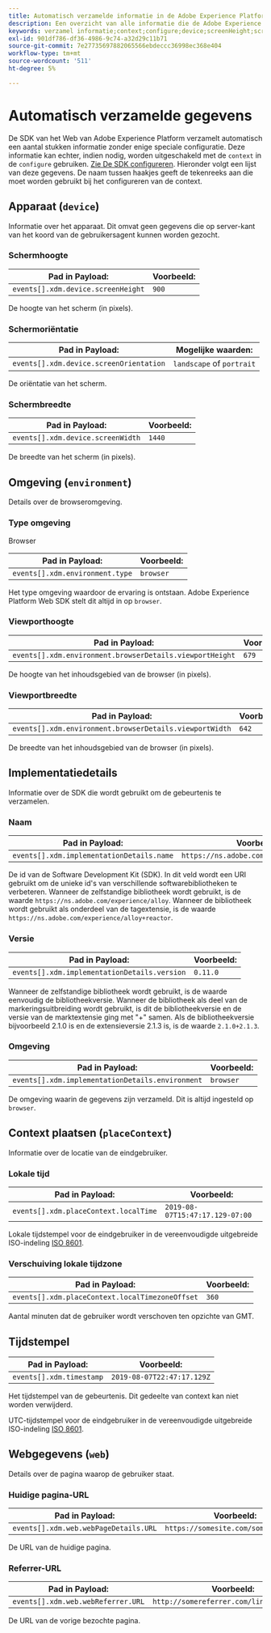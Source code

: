 ```yaml
---
title: Automatisch verzamelde informatie in de Adobe Experience Platform Web SDK
description: Een overzicht van alle informatie die de Adobe Experience Platform SDK automatisch verzamelt.
keywords: verzamel informatie;context;configure;device;screenHeight;screenHeight;screenOrientation;screenOrientation;screenWidth;screenWidth;milieu;viewportHeight;viewportHeight;viewportWidth;viewport Breedte;crowserDetails;browser details;implementatieDetails;naam;versionContext;localTime;localTimezoneOffset;local zone Offset;timestamp;web;url;webPageDetails;webPage Details;webReferrer;webReferrer;landscape;portrait;
exl-id: 901df786-df36-4986-9c74-a32d29c11b71
source-git-commit: 7e27735697882065566ebdeccc36998ec368e404
workflow-type: tm+mt
source-wordcount: '511'
ht-degree: 5%

---
```


# Automatisch verzamelde gegevens

De SDK van het Web van Adobe Experience Platform verzamelt automatisch een aantal stukken informatie zonder enige speciale configuratie. Deze informatie kan echter, indien nodig, worden uitgeschakeld met de `context` in de `configure` gebruiken. [Zie De SDK configureren](../fundamentals/configuring-the-sdk.md). Hieronder volgt een lijst van deze gegevens. De naam tussen haakjes geeft de tekenreeks aan die moet worden gebruikt bij het configureren van de context.

## Apparaat (`device`)

Informatie over het apparaat. Dit omvat geen gegevens die op server-kant van het koord van de gebruikersagent kunnen worden gezocht.

### Schermhoogte

| **Pad in Payload:** | **Voorbeeld:** |
| ---------------------------------- | ------------ |
| `events[].xdm.device.screenHeight` | `900` |

De hoogte van het scherm (in pixels).

### Schermoriëntatie

| **Pad in Payload:** | **Mogelijke waarden:** |
| --------------------------------------- | ------------------------- |
| `events[].xdm.device.screenOrientation` | `landscape` of `portrait` |

De oriëntatie van het scherm.

### Schermbreedte

| **Pad in Payload:** | **Voorbeeld:** |
| --------------------------------- | ------------ |
| `events[].xdm.device.screenWidth` | `1440` |

De breedte van het scherm (in pixels).

## Omgeving (`environment`)

Details over de browseromgeving.

### Type omgeving

Browser

| **Pad in Payload:** | **Voorbeeld:** |
| ------------------------------- | ------------ |
| `events[].xdm.environment.type` | `browser` |

Het type omgeving waardoor de ervaring is ontstaan. Adobe Experience Platform Web SDK stelt dit altijd in op `browser`.

### Viewporthoogte

| **Pad in Payload:** | **Voorbeeld:** |
| -------------------------------------------------------- | ------------ |
| `events[].xdm.environment.browserDetails.viewportHeight` | `679` |

De hoogte van het inhoudsgebied van de browser (in pixels).

### Viewportbreedte

| **Pad in Payload:** | **Voorbeeld:** |
| ------------------------------------------------------- | ------------ |
| `events[].xdm.environment.browserDetails.viewportWidth` | `642` |

De breedte van het inhoudsgebied van de browser (in pixels).

## Implementatiedetails

Informatie over de SDK die wordt gebruikt om de gebeurtenis te verzamelen.

### Naam

| **Pad in Payload:** | **Voorbeeld:** |
| ----------------------------------------- | --------------------------------------- |
| `events[].xdm.implementationDetails.name` | `https://ns.adobe.com/experience/alloy` |

De id van de Software Development Kit (SDK).  In dit veld wordt een URI gebruikt om de unieke id&#39;s van verschillende softwarebibliotheken te verbeteren. Wanneer de zelfstandige bibliotheek wordt gebruikt, is de waarde `https://ns.adobe.com/experience/alloy`. Wanneer de bibliotheek wordt gebruikt als onderdeel van de tagextensie, is de waarde `https://ns.adobe.com/experience/alloy+reactor`.

### Versie

| **Pad in Payload:** | **Voorbeeld:** |
| -------------------------------------------- | ------------ |
| `events[].xdm.implementationDetails.version` | `0.11.0` |

Wanneer de zelfstandige bibliotheek wordt gebruikt, is de waarde eenvoudig de bibliotheekversie. Wanneer de bibliotheek als deel van de markeringsuitbreiding wordt gebruikt, is dit de bibliotheekversie en de versie van de marktextensie ging met &quot;+&quot; samen. Als de bibliotheekversie bijvoorbeeld 2.1.0 is en de extensieversie 2.1.3 is, is de waarde `2.1.0+2.1.3`.

### Omgeving

| **Pad in Payload:** | **Voorbeeld:** |
| ------------------------------------------------ | ------------ |
| `events[].xdm.implementationDetails.environment` | `browser` |

De omgeving waarin de gegevens zijn verzameld. Dit is altijd ingesteld op `browser`.

## Context plaatsen (`placeContext`)

Informatie over de locatie van de eindgebruiker.

### Lokale tijd

| **Pad in Payload:** | **Voorbeeld:** |
| ------------------------------------- | ------------------------------- |
| `events[].xdm.placeContext.localTime` | `2019-08-07T15:47:17.129-07:00` |

Lokale tijdstempel voor de eindgebruiker in de vereenvoudigde uitgebreide ISO-indeling [ISO 8601](https://tools.ietf.org/html/rfc3339#section-5.6).

### Verschuiving lokale tijdzone

| **Pad in Payload:** | **Voorbeeld:** |
| ----------------------------------------------- | ------------ |
| `events[].xdm.placeContext.localTimezoneOffset` | `360` |

Aantal minuten dat de gebruiker wordt verschoven ten opzichte van GMT.

## Tijdstempel

| **Pad in Payload:** | **Voorbeeld:** |
| ------------------------ | -------------------------- |
| `events[].xdm.timestamp` | `2019-08-07T22:47:17.129Z` |

Het tijdstempel van de gebeurtenis.  Dit gedeelte van context kan niet worden verwijderd.

UTC-tijdstempel voor de eindgebruiker in de vereenvoudigde uitgebreide ISO-indeling [ISO 8601](https://tools.ietf.org/html/rfc3339#section-5.6).

## Webgegevens (`web`)

Details over de pagina waarop de gebruiker staat.

### Huidige pagina-URL

| **Pad in Payload:** | **Voorbeeld:** |
| ------------------------------------- | ------------------------------------ |
| `events[].xdm.web.webPageDetails.URL` | `https://somesite.com/somepage.html` |

De URL van de huidige pagina.

### Referrer-URL

| **Pad in Payload:** | **Voorbeeld:** |
| ---------------------------------- | ----------------------------------------- |
| `events[].xdm.web.webReferrer.URL` | `http://somereferrer.com/linkedpage.html` |

De URL van de vorige bezochte pagina.

